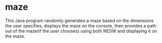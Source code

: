 # maze
This Java program randomly generates a maze based on the dimensions the user specifies, displays the maze on the console, then provides a path out of the maze(if the user chooses) using both NESW and displaying it on the maze.
